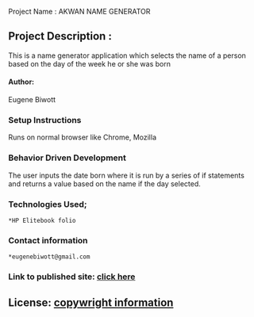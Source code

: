  Project Name : 
AKWAN NAME GENERATOR

## Project Description :
This is a name generator application which selects the name of a person based on the day of the week he or she was born

#### Author: 
Eugene Biwott

### Setup Instructions
Runs on normal browser like Chrome, Mozilla
### Behavior Driven Development
The user inputs the date born where it is run by a series of if statements and returns a value based on the name if the day selected.

### Technologies Used;
    *HP Elitebook folio

### Contact information

    *eugenebiwott@gmail.com

### Link to published site: [click here]( https://geeker254.github.io/Independent-Project-2/.)

## License: [copywright information](https://raw.githubusercontent.com/geeker254/Independent-Project-2/master/LICENSE)